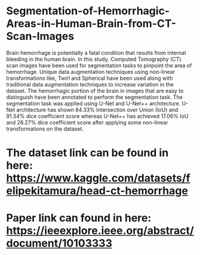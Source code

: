# Segmentation-of-Hemorrhagic-Areas-in-Human-Brain-from-CT-Scan-Images
Brain hemorrhage is potentially a fatal condition that results from internal bleeding in the human brain. In this study, Computed Tomography (CT) scan images have been used for segmentation tasks to pinpoint the area of hemorrhage. Unique data augmentation techniques using non-linear transformations like, Twirl and Spherical have been used along with traditional data augmentation techniques to increase variation in the dataset. The hemorrhagic portion of the brain in images that are easy to distinguish have been annotated to perform the segmentation task. The segmentation task was applied using U-Net and U-Net++ architecture. U-Net architecture has shown 84.33% Intersection over Union (IoU) and 91.34% dice coefficient score whereas U-Net++ has achieved 17.06% IoU and 28.27% dice coefficient score after applying some non-linear transformations on the dataset.

# The dataset link can be found in here: https://www.kaggle.com/datasets/felipekitamura/head-ct-hemorrhage

# Paper link can found in here: https://ieeexplore.ieee.org/abstract/document/10103333
